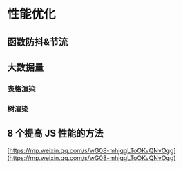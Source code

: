 
# 性能优化

## 函数防抖&节流

## 大数据量

### 表格渲染

### 树渲染

## 8 个提高 JS 性能的方法

[https://mp.weixin.qq.com/s/wG08-mhjqgLToOKvQNvOgg](https://mp.weixin.qq.com/s/wG08-mhjqgLToOKvQNvOgg)
